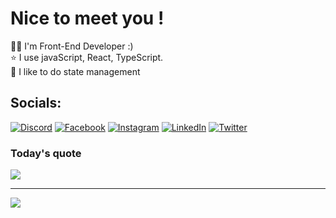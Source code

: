 # Nice to meet you !
✍🏻 I'm Front-End Developer :)<br>⭐️ I use javaScript, React, TypeScript.<br>🧠 I like to do state management

## Socials:
[![Discord](https://img.shields.io/badge/Discord-%237289DA.svg?logo=discord&logoColor=white)](htttps://discord.gg/김민영#1113) [![Facebook](https://img.shields.io/badge/Facebook-%231877F2.svg?logo=Facebook&logoColor=white)](https://facebook.com/kmy01029421924) [![Instagram](https://img.shields.io/badge/Instagram-%23E4405F.svg?logo=Instagram&logoColor=white)](https://instagram.com/minyoungdumb/) [![LinkedIn](https://img.shields.io/badge/LinkedIn-%230077B5.svg?logo=linkedin&logoColor=white)](https://linkedin.com/in/minyoung-kim-fe) [![Twitter](https://img.shields.io/badge/Twitter-%231DA1F2.svg?logo=Twitter&logoColor=white)](https://twitter.com/minyoung_dev) 

### Today's quote
![](https://quotes-github-readme.vercel.app/api?type=horizontal&theme=gruvbox)

---
[![](https://visitcount.itsvg.in/api?id=BradleyyKim&icon=3&color=3)](https://visitcount.itsvg.in)

<!-- Proudly created with GPRM ( https://gprm.itsvg.in ) -->
